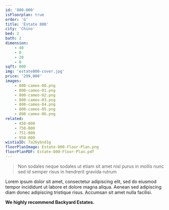 ```yaml
---
id: '800-000'
isFloorplan: true
order: 'G'
title: 'Estate 800'
city: 'Chino'
bed: 2
bath: 2
dimension:
    - 40
    - 0
    - 20
    - 0
sqft: 800
img: 'estate800-cover.jpg'
price: '299,000'
images:
    - 800-cameo-00.png
    - 800-cameo-01.png
    - 800-cameo-02.png
    - 800-cameo-03.png
    - 800-cameo-04.png
    - 800-cameo-05.png
    - 800-cameo-06.png
related:
    - 450-000
    - 750-000
    - 751-000
    - 950-000
wistiaID: 7a26ybnd1g
floorPlanImage: Estate-800-Floor-Plan.png
floorPlanPDF: Estate-800-Floor-Plan.pdf
---
```


> Non sodales neque sodales ut etiam sit amet nisl purus in mollis nunc sed id semper risus in hendrerit gravida rutrum

Lorem ipsum dolor sit amet, consectetur adipiscing elit, sed do eiusmod tempor incididunt ut labore et dolore magna aliqua. Aenean sed adipiscing diam donec adipiscing tristique risus. Accumsan sit amet nulla facilisi.

**We highly recommend Backyard Estates.**

